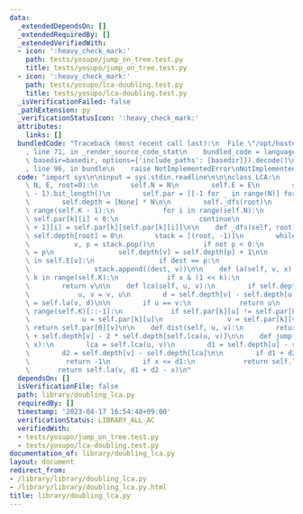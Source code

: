 ```yaml
---
data:
  _extendedDependsOn: []
  _extendedRequiredBy: []
  _extendedVerifiedWith:
  - icon: ':heavy_check_mark:'
    path: tests/yosupo/jump_on_tree.test.py
    title: tests/yosupo/jump_on_tree.test.py
  - icon: ':heavy_check_mark:'
    path: tests/yosupo/lca-doubling.test.py
    title: tests/yosupo/lca-doubling.test.py
  _isVerificationFailed: false
  _pathExtension: py
  _verificationStatusIcon: ':heavy_check_mark:'
  attributes:
    links: []
  bundledCode: "Traceback (most recent call last):\n  File \"/opt/hostedtoolcache/PyPy/3.7.13/x64/site-packages/onlinejudge_verify/documentation/build.py\"\
    , line 71, in _render_source_code_stat\n    bundled_code = language.bundle(stat.path,\
    \ basedir=basedir, options={'include_paths': [basedir]}).decode()\n  File \"/opt/hostedtoolcache/PyPy/3.7.13/x64/site-packages/onlinejudge_verify/languages/python.py\"\
    , line 96, in bundle\n    raise NotImplementedError\nNotImplementedError\n"
  code: "import sys\n\ninput = sys.stdin.readline\n\n\nclass LCA:\n    def __init__(self,\
    \ N, E, root=0):\n        self.N = N\n        self.E = E\n        self.K = (N\
    \ - 1).bit_length()\n        self.par = [[-1 for _ in range(N)] for _ in range(self.K)]\n\
    \        self.depth = [None] * N\n\n        self._dfs(root)\n        for k in\
    \ range(self.K - 1):\n            for i in range(self.N):\n                if\
    \ self.par[k][i] < 0:\n                    continue\n                self.par[k\
    \ + 1][i] = self.par[k][self.par[k][i]]\n\n    def _dfs(self, root):\n       \
    \ self.depth[root] = 0\n        stack = [(root, -1)]\n        while stack:\n \
    \           v, p = stack.pop()\n            if not p < 0:\n                self.par[0][v]\
    \ = p\n                self.depth[v] = self.depth[p] + 1\n\n            for dest\
    \ in self.E[v]:\n                if dest == p:\n                    continue\n\
    \                stack.append((dest, v))\n\n    def la(self, v, x):\n        for\
    \ k in range(self.K):\n            if x & (1 << k):\n                v = self.par[k][v]\n\
    \        return v\n\n    def lca(self, u, v):\n        if self.depth[u] > self.depth[v]:\n\
    \            u, v = v, u\n        d = self.depth[v] - self.depth[u]\n        v\
    \ = self.la(v, d)\n\n        if u == v:\n            return u\n        for k in\
    \ range(self.K)[::-1]:\n            if self.par[k][u] != self.par[k][v]:\n   \
    \             u = self.par[k][u]\n                v = self.par[k][v]\n       \
    \ return self.par[0][v]\n\n    def dist(self, u, v):\n        return self.depth[u]\
    \ + self.depth[v] - 2 * self.depth[self.lca(u, v)]\n\n    def jump(self, u, v,\
    \ x):\n        lca = self.lca(u, v)\n        d1 = self.depth[u] - self.depth[lca]\n\
    \        d2 = self.depth[v] - self.depth[lca]\n\n        if d1 + d2 < x:\n   \
    \         return -1\n        if x <= d1:\n            return self.la(u, x)\n \
    \       return self.la(v, d1 + d2 - x)\n"
  dependsOn: []
  isVerificationFile: false
  path: library/doubling_lca.py
  requiredBy: []
  timestamp: '2023-04-17 16:54:48+09:00'
  verificationStatus: LIBRARY_ALL_AC
  verifiedWith:
  - tests/yosupo/jump_on_tree.test.py
  - tests/yosupo/lca-doubling.test.py
documentation_of: library/doubling_lca.py
layout: document
redirect_from:
- /library/library/doubling_lca.py
- /library/library/doubling_lca.py.html
title: library/doubling_lca.py
---
```

